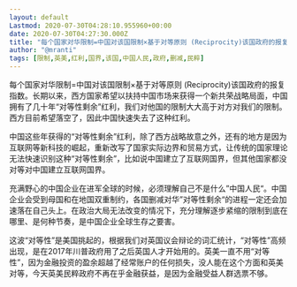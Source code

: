 ```yaml
---
layout: default
Lastmod: 2020-07-30T04:28:10.955960+00:00
date: 2020-07-30T04:27:30.000Z
title: "每个国家对华限制=中国对该国限制×基于对等原则 (Reciprocity)该国政府的报复指数"
author: "@mranti"
tags: [限制,英美,红利,国界,该国,中国人民,政府,删减,民粹]
---
```



每个国家对华限制=中国对该国限制×基于对等原则 (Reciprocity)该国政府的报复指数。长期以来，西方国家希望以扶持中国市场来获得一个新共荣战略局面，中国拥有了几十年“对等性剩余”红利，我们对他国的限制大大高于对方对我们的限制。西方目前希望落空了，因此中国快速失去了这种红利。

中国这些年获得的“对等性剩余”红利，除了西方战略故意之外，还有的地方是因为互联网等新科技的崛起，重新改写了国家实际边界和贸易方式，让传统的国家理论无法快速识别这种“对等性剩余”，比如说中国建立了互联网国界，但其他国家都没对等对中国建立互联网国界。

充满野心的中国企业在进军全球的时候，必须理解自己不是什么”中国人民“。中国企业会受到母国和在地国双重制约，各国删减对华”对等性剩余“的进程一定还会加速落在自己头上。在政治大局无法改变的情况下，充分理解逐步紧缩的限制到底在哪里、是何种节奏，是中国企业全球生存之要害。

这波“对等性”是美国挑起的，根据我们对英国议会辩论的词汇统计，“对等性”高频出现，是在2017年川普政府用了之后英国人才开始用的。英美一直不用“对等性”，因为金融投资的盈余超越了经常账户的任何损失，没人能在这个方面和英美对等，今天英美民粹政府不再在乎金融获益，是因为金融受益人群选票不够。
